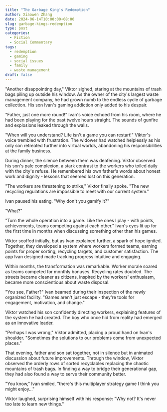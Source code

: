 ```yaml
---
title: "The Garbage King's Redemption"
author: Xiaowen Zhang
date: 2024-06-14T10:00:00+08:00
slug: garbage-kings-redemption
type: post
categories:
  - Fiction
  - Social Commentary
tags:
  - redemption
  - gaming
  - social issues
  - family
  - waste management
draft: false
---
```


"Another disappointing day," Viktor sighed, staring at the mountains of trash bags piling up outside his window. As the owner of the city's largest waste management company, he had grown numb to the endless cycle of garbage collection. His son Ivan's gaming addiction only added to his despair.

"Father, just one more round!" Ivan's voice echoed from his room, where he had been playing for the past twelve hours straight. The sounds of gunfire and explosions leaked through the walls.

"When will you understand? Life isn't a game you can restart!" Viktor's voice trembled with frustration. The widower had watched helplessly as his only son retreated further into virtual worlds, abandoning his responsibilities at the family business.

During dinner, the silence between them was deafening. Viktor observed his son's pale complexion, a stark contrast to the workers who toiled daily with the city's refuse. He remembered his own father's words about honest work and dignity - lessons that seemed lost on this generation.

"The workers are threatening to strike," Viktor finally spoke. "The new recycling regulations are impossible to meet with our current system."

Ivan paused his eating. "Why don't you gamify it?"

"What?"

"Turn the whole operation into a game. Like the ones I play - with points, achievements, teams competing against each other." Ivan's eyes lit up for the first time in months when discussing something other than his games.

Viktor scoffed initially, but as Ivan explained further, a spark of hope ignited. Together, they developed a system where workers formed teams, earning points for proper sorting, recycling targets, and customer satisfaction. The app Ivan designed made tracking progress intuitive and engaging.

Within months, the transformation was remarkable. Worker morale soared as teams competed for monthly bonuses. Recycling rates doubled. The streets became cleaner as citizens, inspired by the workers' enthusiasm, became more conscientious about waste disposal.

"You see, Father?" Ivan beamed during their inspection of the newly organized facility. "Games aren't just escape - they're tools for engagement, motivation, and change."

Viktor watched his son confidently directing workers, explaining features of the system he had created. The boy who once hid from reality had emerged as an innovative leader.

"Perhaps I was wrong," Viktor admitted, placing a proud hand on Ivan's shoulder. "Sometimes the solutions to our problems come from unexpected places."

That evening, father and son sat together, not in silence but in animated discussion about future improvements. Through the window, Viktor observed the orderly rows of sorted recyclables replacing the chaotic mountains of trash bags. In finding a way to bridge their generational gap, they had also found a way to serve their community better.

"You know," Ivan smiled, "there's this multiplayer strategy game I think you might enjoy..."

Viktor laughed, surprising himself with his response: "Why not? It's never too late to learn new things."
